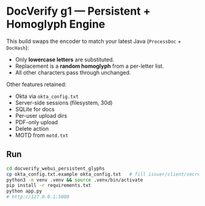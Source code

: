 # DocVerify g1 — Persistent + Homoglyph Engine

This build swaps the encoder to match your latest Java (`ProcessDoc` + `DocHash`):
- Only **lowercase letters** are substituted.
- Replacement is a **random homoglyph** from a per-letter list.
- All other characters pass through unchanged.

Other features retained:
- Okta via `okta_config.txt`
- Server-side sessions (filesystem, 30d)
- SQLite for docs
- Per-user upload dirs
- PDF-only upload
- Delete action
- MOTD from `motd.txt`

## Run
```bash
cd docverify_webui_persistent_glyphs
cp okta_config.txt.example okta_config.txt   # fill issuer/client/secret
python3 -m venv .venv && source .venv/bin/activate
pip install -r requirements.txt
python app.py
# http://127.0.0.1:5000
```
